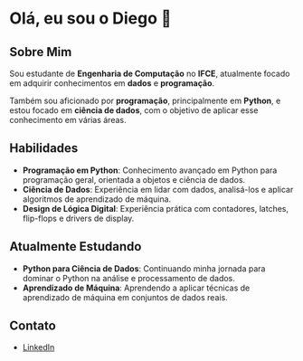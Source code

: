 # Olá, eu sou o Diego 👋

## Sobre Mim

Sou estudante de **Engenharia de Computação** no **IFCE**, atualmente focado em adquirir conhecimentos em **dados** e **programação**.

Também sou aficionado por **programação**, principalmente em **Python**, e estou focado em **ciência de dados**, com o objetivo de aplicar esse conhecimento em várias áreas.

## Habilidades

- **Programação em Python**: Conhecimento avançado em Python para programação geral, orientada a objetos e ciência de dados.
- **Ciência de Dados**: Experiência em lidar com dados, analisá-los e aplicar algoritmos de aprendizado de máquina.
- **Design de Lógica Digital**: Experiência prática com contadores, latches, flip-flops e drivers de display.

## Atualmente Estudando

- **Python para Ciência de Dados**: Continuando minha jornada para dominar o Python na análise e processamento de dados.
- **Aprendizado de Máquina**: Aprendendo a aplicar técnicas de aprendizado de máquina em conjuntos de dados reais.

## Contato

- [LinkedIn](https://www.linkedin.com/in/diego-amvi/)
